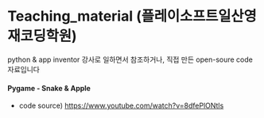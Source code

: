 # Teaching_material (플레이소프트일산영재코딩학원)
python & app inventor 강사로 일하면서 참조하거나, 직접 만든 open-soure code 자료입니다

#### Pygame - Snake & Apple ####

* code source) https://www.youtube.com/watch?v=8dfePlONtls
